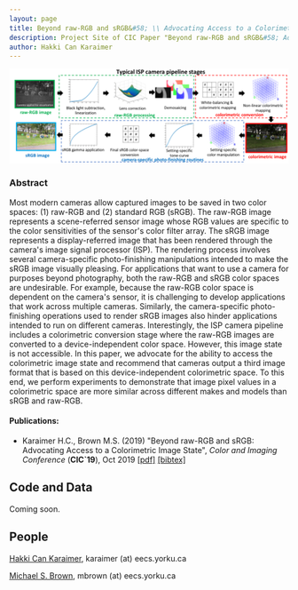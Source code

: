 ```yaml
---
layout: page
title: Beyond raw-RGB and sRGB&#58; \\ Advocating Access to a Colorimetric Image State
description: Project Site of CIC Paper "Beyond raw-RGB and sRGB&#58; Advocating Access to a Colorimetric Image State"
author: Hakki Can Karaimer
---
```

![](./image/OverviewFigure.png)

### Abstract ###
Most modern cameras allow captured images to be saved in two color spaces: (1) raw-RGB and (2) standard RGB (sRGB).  The raw-RGB image represents a scene-referred sensor image whose RGB values are specific to the color sensitivities of the sensor's color filter array.  The sRGB image represents a display-referred image that has been rendered through the camera's image signal processor (ISP).  The rendering process involves several camera-specific photo-finishing manipulations intended to make the sRGB image visually pleasing.   For applications that want to use a camera for purposes beyond photography, both the raw-RGB and sRGB color spaces are undesirable.  For example, because the raw-RGB color space is dependent on the camera's sensor, it is challenging to develop applications that work across multiple cameras.  Similarly, the camera-specific photo-finishing operations used to render sRGB images also hinder applications intended to run on different cameras.  Interestingly, the ISP camera pipeline includes a colorimetric conversion stage where the raw-RGB images are converted to a device-independent color space. However, this image state is not accessible.  In this paper, we advocate for the ability to access the colorimetric image state and recommend that cameras output a third image format that is based on this device-independent colorimetric space.  To this end, we perform experiments to demonstrate that image pixel values in a colorimetric space are more similar across different makes and models than sRGB and raw-RGB.

#### Publications: ####
* Karaimer H.C., Brown M.S. (2019) "Beyond raw-RGB and sRGB: Advocating Access to a Colorimetric Image State", *Color and Imaging Conference* (**CIC`19**), Oct 2019 [[pdf]](./paper/Karaimer_Brown_CIC19.pdf) [[bibtex]](./bib/Karaimer_Brown_CIC19.bib) 

## Code and Data ##

Coming soon. 

## People ##
[Hakki Can Karaimer](https://karaimer.github.io/), 	karaimer (at) eecs.yorku.ca

[Michael S. Brown](http://www.cse.yorku.ca/~mbrown/), 	mbrown (at) eecs.yorku.ca
